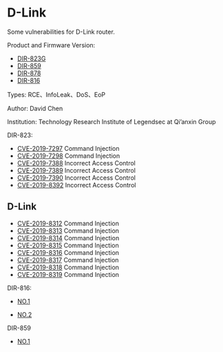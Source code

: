# D-Link

Some vulnerabilities for D-Link router.

Product and Firmware Version: 

* [DIR-823G](http://www.dlink.com.cn/home/product?id=2960)
* [DIR-859](http://support.dlink.com.cn/ProductInfo.aspx?m=DIR-859)
* [DIR-878](http://support.dlink.com.cn/ProductInfo.aspx?m=DIR-878)
* [DIR-816](http://support.dlink.com.cn/ProductInfo.aspx?m=DIR-816)

Types: RCE、InfoLeak、DoS、EoP

Author: David Chen

Institution: Technology Research Institute of Legendsec at Qi’anxin Group

DIR-823:

* [CVE-2019-7297](./Vul_1.md) Command Injection
* [CVE-2019-7298](./Vul_2.md) Command Injection
* [CVE-2019-7388](./Vul_3.md) Incorrect Access Control
* [CVE-2019-7389](./Vul_4.md) Incorrect Access Control
* [CVE-2019-7390](./Vul_5.md) Incorrect Access Control
* [CVE-2019-8392](./Vul_6.md) Incorrect Access Control

## D-Link

* [CVE-2019-8312](./878/syslog.md) Command Injection
* [CVE-2019-8313](./dlink/DIR-878/firewallv6.md) Command Injection
* [CVE-2019-8314](./dlink/DIR-878/qos.md) Command Injection
* [CVE-2019-8315](./dlink/DIR-878/firewallv4.md) Command Injection
* [CVE-2019-8316](./dlink/DIR-878/webfilter.md) Command Injection
* [CVE-2019-8317](./dlink/DIR-878/staticrouterv6.md) Command Injection
* [CVE-2019-8318](./dlink/DIR-878/mail.md) Command Injection
* [CVE-2019-8319](./dlink/DIR-878/staticrouterv4.md) Command Injection

DIR-816:

* [NO.1](./Vul_7.md)

* [NO.2](./Vul_8.md)

DIR-859

* [NO.1](./POC/Dlink859-1.md)
